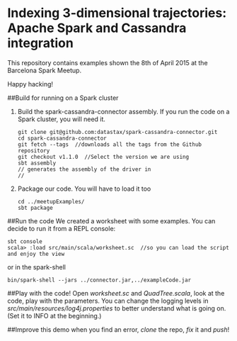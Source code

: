 # Indexing 3-dimensional trajectories: Apache Spark and Cassandra integration
This repository contains examples shown  the 8th of April 2015 at the Barcelona Spark Meetup. 

Happy hacking!

##Build for running on a Spark cluster
1. Build the spark-cassandra-connector assembly. If you run the code on a Spark cluster, you will need it. 

   ```
   git clone git@github.com:datastax/spark-cassandra-connector.git
   cd spark-cassandra-connector
   git fetch --tags  //downloads all the tags from the Github repository
   git checkout v1.1.0  //Select the version we are using
   sbt assembly   
   // generates the assembly of the driver in
   //
   ```
2. Package our code. You will have to load it too
   ```
   cd ../meetupExamples/
   sbt package
   ```
   
##Run the code
We created a worksheet with some examples. You can decide to run it from a REPL console: 

   ```
   sbt console
   scala> :load src/main/scala/worksheet.sc  //so you can load the script and enjoy the view
   ``` 
   or in the spark-shell
   ```
   bin/spark-shell --jars ../connector.jar,../exampleCode.jar

   ```
##Play with the code!
   Open *worksheet.sc* and *QuadTree.scala*, look at the code, play with the parameters. 
   You can change the logging levels in *src/main/resources/log4j.properties* to better understand what is going on. (Set it to INFO at the beginning.)
   
##Improve this demo
when you find an error, *clone* the repo, *fix* it and *push*!
  

